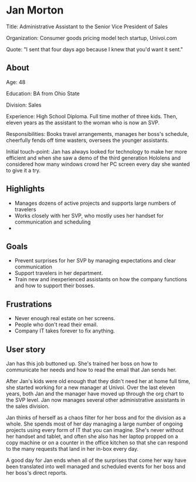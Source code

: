 
# Jan Morton

Title: Administrative Assistant to the Senior Vice President of Sales

Organization: Consumer goods pricing model tech startup, Univoi.com

Quote: "I sent that four days ago because I knew that you'd want it sent."

## About

Age: 48

Education: BA from Ohio State

Division: Sales

Experience: High School Diploma. Full time mother of three kids. Then, eleven years as the assistant to the woman who is now an SVP.

Responsibilities: Books travel arrangements, manages her boss's schedule, cheerfully fends off time wasters, oversees the younger assistants.

Initial touch-point: Jan has always looked for technology to make her more efficient and when she saw a demo of the third generation Hololens and considered how many windows crowd her PC screen every day she wanted to give it a try.

## Highlights

- Manages dozens of active projects and supports large numbers of travelers
- Works closely with her SVP, who mostly uses her handset for communication and scheduling
- 

## Goals

- Prevent surprises for her SVP by managing expectations and clear communication
- Support travelers in her department.
- Train new and inexperienced assistants on how the company functions and how to support their bosses.

## Frustrations

- Never enough real estate on her screens.
- People who don't read their email.
- Company IT takes forever to fix anything.

## User story

Jan has this job buttoned up. She's trained her boss on how to communicate her needs and how to read the email that Jan sends her. 

After Jan's kids were old enough that they didn't need her at home full time, she started working for a new manager at Univoi. Over the last eleven years, both Jan and the manager have moved up through the org chart to the SVP level. Jan now manages several other administrative assistants in the sales division.

Jan thinks of herself as a chaos filter for her boss and for the division as a whole. She spends most of her day managing a large number of ongoing projects using every form of IT that you can imagine. She's never without her handset and tablet, and often she also has her laptop propped on a copy machine or on a counter in the office kitchen so that she can respond to the many requests that land in her in-box every day.

A good day for Jan ends when all of the surprises that come her way have been translated into well managed and scheduled events for her boss and her boss's direct reports.

